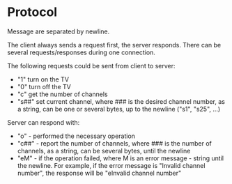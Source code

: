 # Protocol

Message are separated by newline.

The client always sends a request first, the server responds.
There can be several requests/responses during one connection.

The following requests could be sent from client to server:

* "1" turn on the TV
* "0" turn off the TV
* "c" get the number of channels
* "s##" set current channel, where ### is the desired channel number, as a string, can be one
  or several bytes, up to the newline ("s1", "s25", ...)

Server can respond with:

* "o"  - performed the necessary operation
* "c##"  - report the number of channels, where ### is the number of channels, as a string, 
  can be several bytes, until the newline
* "eM"  - if the operation failed, where M is an error message - string until the newline. For
  example, if the error message is "Invalid channel number", the response will be
  "eInvalid channel number"